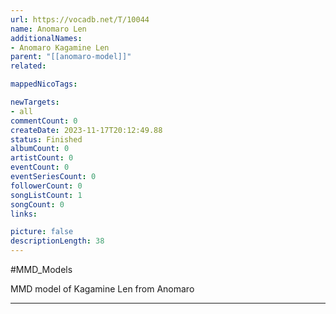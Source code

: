 ```yaml
---
url: https://vocadb.net/T/10044
name: Anomaro Len
additionalNames: 
- Anomaro Kagamine Len
parent: "[[anomaro-model]]"
related:

mappedNicoTags:

newTargets:
- all
commentCount: 0
createDate: 2023-11-17T20:12:49.88
status: Finished
albumCount: 0
artistCount: 0
eventCount: 0
eventSeriesCount: 0
followerCount: 0
songListCount: 1
songCount: 0
links: 

picture: false
descriptionLength: 38
---
```


#MMD_Models

MMD model of Kagamine Len from Anomaro

---


